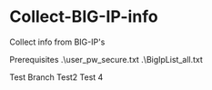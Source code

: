 # Collect-BIG-IP-info
Collect info from BIG-IP's

Prerequisites
.\user_pw_secure.txt
.\BigIpList_all.txt

Test
Branch Test2
Test 4
